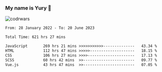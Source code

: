 ### My name is Yury 👋 
![codrwars](https://www.codewars.com/users/litury/badges/micro) 


<!--START_SECTION:waka-->

```txt
From: 28 January 2022 - To: 20 June 2023

Total Time: 621 hrs 27 mins

JavaScript       269 hrs 21 mins >>>>>>>>>>>--------------   43.34 %
HTML             112 hrs 47 mins >>>>>--------------------   18.15 %
CSS              106 hrs 27 mins >>>>---------------------   17.13 %
SCSS             60 hrs 42 mins  >>-----------------------   09.77 %
Vue.js           43 hrs 47 mins  >>-----------------------   07.05 %
```

<!--END_SECTION:waka-->


